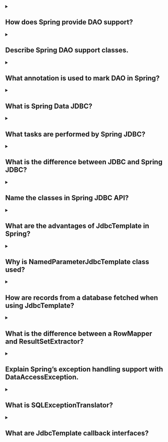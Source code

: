 <details><summary>

## How does Spring provide DAO support?
</summary>
Spring provides DAO (Data Access Object) support through its Spring Data module.

Spring Data offers a set of abstractions and utilities that simplify the implementation of data access layers in Java applications. It provides a high-level, consistent API for interacting with different types of data stores, such as relational databases, NoSQL databases, and more.

To utilize Spring Data for DAO support, you typically follow these steps:

**1. Define a DAO interface:** Create an interface that declares the CRUD (Create, Read, Update, Delete) operations you want to perform on your data store.

**2. Extend a Spring Data interface:** Extend one of the Spring Data interfaces, such as CrudRepository or JpaRepository, to inherit the basic CRUD functionality. These interfaces provide generic methods like save(), findById(), and delete().

**3. Customize query methods (optional):** You can define additional methods in your DAO interface that specify custom queries using Spring Data's method naming conventions. Spring Data automatically generates the implementation of these methods based on the method name.

**4. Configure Spring Data:** Enable Spring Data in your application configuration by specifying the data source and other required properties. You can use XML configuration or annotations, depending on your preference.

**5. Inject and use the DAO:** Inject your DAO interface into other components of your application (such as services or controllers) using Spring's dependency injection. You can then use the DAO methods to interact with your data store.

By following these steps, Spring Data abstracts away much of the boilerplate code typically required for data access, making it easier and more efficient to work with databases in your Java applications.
</details>
<details><summary>

## Describe Spring DAO support classes.
</summary>
In Spring, DAO (Data Access Object) support is provided through various classes and abstractions. Let's explore some of the important classes and interfaces related to Spring DAO support:

### 1. Repository Interface:
The repository interface is the central component of Spring DAO support. It is an interface that defines the contract for performing database operations. Spring provides different repository interfaces, such as CrudRepository, JpaRepository, and PagingAndSortingRepository, which offer pre-defined methods for common CRUD operations.

### 2. CrudRepository:
CrudRepository is a generic interface that provides CRUD (Create, Read, Update, Delete) operations. It defines methods like save(), findById(), findAll(), delete(), and more. You can extend this interface in your custom DAO interface to inherit these basic data manipulation methods.

### 3. JpaRepository:
JpaRepository is an extension of CrudRepository that adds additional JPA-specific functionality. It includes methods for querying entities, managing relationships, and executing bulk operations. It also supports pagination and sorting of query results.

### 4. PagingAndSortingRepository:
PagingAndSortingRepository is another extension of CrudRepository that provides methods for pagination and sorting of query results. It adds methods like findAll(Pageable pageable) and findAll(Sort sort) to retrieve data in a paginated or sorted manner.

### 5. Query Methods:
Spring DAO support allows you to define query methods in your repository interfaces using a method naming convention. These methods should follow a specific naming pattern, and Spring Data automatically generates the query implementation based on the method name. For example, if you have a method named findByFirstName(String firstName) in your repository interface, Spring Data will generate the appropriate query to retrieve entities with the given first name.

### 6. JpaRepositoryFactory:
JpaRepositoryFactory is a factory class that creates instances of repository interfaces. It is responsible for dynamically generating proxy instances that implement the repository interfaces and provide the actual data access functionality.

These are some of the important classes and interfaces involved in Spring's DAO support. They provide a consistent and efficient way to interact with databases and simplify the implementation of data access layers in Java applications.
</details>
<details><summary>

## What annotation is used to mark DAO in Spring?
</summary>
In Spring, the @Repository annotation is commonly used to mark DAO (Data Access Object) classes.

The @Repository annotation is part of the Spring Framework and serves as a specialization of the @Component annotation. It is used to indicate that a particular class is a repository or a DAO component.

By applying the @Repository annotation to a class, you are instructing Spring to create a bean of that class and make it available for dependency injection and other Spring features. It also enables Spring's exception translation mechanism, which automatically translates low-level data access exceptions into more meaningful and unchecked Spring-specific exceptions.

Here's an example of how you can use the @Repository annotation to mark a DAO class:
```
@Repository
public class MyDAO {
    // DAO implementation
}
```
In the above example, the MyDAO class is annotated with @Repository, indicating that it is a DAO component. Spring will then detect and manage this class as a bean, allowing you to inject it into other components and utilize its data access functionality.

It's worth noting that while the @Repository annotation is commonly used for DAO classes, it is not mandatory. In general, any Spring-managed bean can be used as a DAO, but using the @Repository annotation helps convey the intent and takes advantage of the additional features provided by Spring for repositories.
</details>
<details><summary>

## What is Spring Data JDBC?
</summary>
Spring Data JDBC is a module within the Spring Data framework that provides a lightweight and database-centric approach to working with databases using JDBC (Java Database Connectivity).

Spring Data JDBC aims to simplify data access and reduce the amount of boilerplate code typically associated with JDBC-based database interactions. It follows the principle of "convention over configuration" and encourages the use of simple and straightforward mapping strategies between Java objects and database tables.

Key features of Spring Data JDBC include:

### 1. Entity Mapping:
Spring Data JDBC utilizes annotations and naming conventions to map Java objects to database tables. By default, it assumes a one-to-one mapping between entities and tables, with column names matching the field names in the Java class.

### 2. Repository Support:
Similar to other Spring Data modules, Spring Data JDBC provides repository support. It includes a CrudRepository interface and other interfaces for common data operations, such as findById(), save(), delete(), and more. These interfaces allow you to define custom query methods using method names or annotations.

### 3. Query Methods:
Spring Data JDBC supports the creation of queries using method names following a predefined naming convention. By defining query methods in the repository interfaces, Spring Data JDBC can automatically generate the appropriate SQL statements based on the method names, reducing the need for writing explicit SQL queries.

### 4. No ORM Features:
Unlike Spring Data JPA, which uses an ORM (Object-Relational Mapping) framework like Hibernate, Spring Data JDBC does not incorporate any ORM features. It focuses on direct database access and avoids complex object-relational mapping. This approach can be beneficial for projects that prefer a more lightweight and SQL-centric approach to data access.

### 5. Transaction Management:
Spring Data JDBC integrates seamlessly with Spring's transaction management capabilities. You can leverage Spring's declarative transaction support using annotations or XML configuration to ensure consistency and integrity when performing database operations.

Overall, Spring Data JDBC provides a simpler alternative to traditional JDBC programming by leveraging Spring's features and conventions. It offers a lightweight and efficient approach for interacting with databases in Java applications while maintaining control and flexibility over SQL statements and database schema.
</details>
<details><summary>

## What tasks are performed by Spring JDBC?
</summary>
Spring JDBC is a module within the Spring Framework that provides support for interacting with relational databases using JDBC (Java Database Connectivity). It simplifies database access and offers several tasks and functionalities:

### 1. Connection Management:
Spring JDBC manages the creation, acquisition, and release of database connections. It abstracts away the boilerplate code for establishing and closing database connections, ensuring efficient connection handling.

### 2. Exception Translation:
Spring JDBC provides exception translation capabilities. It translates low-level JDBC exceptions into more meaningful and unchecked Spring-specific exceptions. This allows developers to handle exceptions in a consistent and unified manner, regardless of the underlying database technology.

### 3. SQL Execution:
Spring JDBC facilitates the execution of SQL statements against the database. It provides utilities for executing queries, updates, and stored procedures. Spring JDBC takes care of preparing and executing the statements, handling parameter binding, and processing result sets.

### 4. Named Parameter Support:
Spring JDBC supports named parameters in SQL queries. Instead of using positional parameters, you can specify named parameters in your SQL statements. Spring JDBC maps the named parameters to the corresponding values during query execution, making the code more readable and maintainable.

### 5. ResultSet Handling:
Spring JDBC assists in handling result sets returned from database queries. It provides various techniques to map result set data to Java objects, including row mapping, ResultSet extractors, and object mappers. These mechanisms streamline the process of extracting and transforming data from the result set into meaningful Java objects.

### 6. Transaction Management:
Spring JDBC integrates with Spring's transaction management capabilities. It allows you to manage transactions declaratively using annotations or XML configuration. You can define transaction boundaries around your database operations, ensuring data consistency and integrity.

### 7. Batch Operations:
Spring JDBC supports batch operations, allowing you to execute multiple SQL statements as a batch. This can significantly improve performance by reducing network round-trips and enhancing database efficiency.

### 8. Connection Pooling:
Although not directly provided by Spring JDBC, it often works in conjunction with connection pooling libraries. Connection pooling enables the reuse of database connections, enhancing performance and scalability. Spring JDBC seamlessly integrates with popular connection pooling libraries like Apache Commons DBCP and HikariCP.

These tasks collectively make Spring JDBC a valuable tool for efficient and simplified database access in Java applications, reducing boilerplate code and providing higher-level abstractions for common database operations.
</details>
<details><summary>

## What is the difference between JDBC and Spring JDBC?
</summary>
JDBC (Java Database Connectivity) and Spring JDBC are both related to interacting with databases in Java applications, but they differ in their approach and level of abstraction. Here are the key differences between JDBC and Spring JDBC:

### 1. Level of Abstraction:
- **JDBC:** JDBC is a low-level API provided by Java for database access. It requires writing detailed and repetitive code to manage connections, execute SQL statements, handle result sets, and manage transactions. JDBC provides a direct mapping to the underlying database technology.

- **Spring JDBC:** Spring JDBC is a higher-level abstraction built on top of JDBC. It simplifies database access by providing a more declarative and intuitive approach. It reduces boilerplate code, handles many low-level details automatically, and offers additional features such as exception translation, named parameter support, and result set handling. Spring JDBC abstracts away some of the complexities of JDBC and provides a more developer-friendly experience.

### 2. Connection Management:
- **JDBC:** In JDBC, developers are responsible for manually managing database connections, including establishing connections, closing them after use, and handling connection errors. It involves writing repetitive code for connection management.

- **Spring JDBC:** Spring JDBC automates connection management. It provides connection pooling support, allowing connections to be reused efficiently. Developers can focus on performing database operations rather than managing connections explicitly.

### 3. Exception Handling:
- **JDBC:** JDBC throws low-level checked exceptions specific to the underlying database technology, such as SQLException. Handling and translating these exceptions can be cumbersome and can vary depending on the database vendor.

- **Spring JDBC:** Spring JDBC simplifies exception handling by providing exception translation. It translates low-level JDBC exceptions into more meaningful and unchecked Spring-specific exceptions, making exception handling more consistent and developer-friendly.

### 4. Transaction Management:
- **JDBC:** JDBC provides basic transaction management capabilities through the Connection object. Developers need to manually manage transaction boundaries and handle commit and rollback operations.

- **Spring JDBC:** Spring JDBC integrates seamlessly with Spring's declarative transaction management. It offers declarative transaction configuration using annotations or XML configuration. Spring manages the transaction boundaries automatically, reducing the manual effort required for transaction management.

### 5. SQL Statement Execution:
- **JDBC:** JDBC requires writing explicit SQL statements, preparing them, and executing them using Statement or PreparedStatement. It involves manual parameter binding and result set handling.

- **Spring JDBC:** Spring JDBC simplifies SQL statement execution. It provides utilities for executing SQL statements, handling parameter binding, and processing result sets. It supports named parameters, making the code more readable and maintainable.

Overall, Spring JDBC builds upon JDBC to provide a higher-level and more productive approach to database access. It abstracts away the low-level details, automates common tasks, and provides additional features for easier and more efficient database interactions.
</details>
<details><summary>

## Name the classes in Spring JDBC API?
</summary>
The Spring JDBC API provides several classes that are commonly used for interacting with databases. Here are some important classes in the Spring JDBC API:

### 1. JdbcTemplate:
JdbcTemplate is a central class in the Spring JDBC API. It encapsulates the basic database operations, such as executing SQL statements, handling parameters, and processing result sets. It provides convenient methods for executing queries, updates, and stored procedures.

### 2. SqlParameterSource:
SqlParameterSource is an interface that represents a container for SQL parameters. It provides methods to access and bind parameter values for SQL statements. Implementations of SqlParameterSource include MapSqlParameterSource, BeanPropertySqlParameterSource, and SqlParameters for different types of parameter sources.

### 3. RowMapper:
RowMapper is an interface used to map rows from a result set to Java objects. It defines a single method, mapRow(), which converts a row from a result set into an object of the desired type. Implementations of RowMapper are typically provided when querying the database with the JdbcTemplate.

### 4. SqlParameterSourceFactory:
SqlParameterSourceFactory is a factory class that provides utility methods for creating SqlParameterSource instances. It includes methods to create SqlParameterSource objects from Maps, Java beans, and other data sources.

### 5. NamedParameterJdbcTemplate:
NamedParameterJdbcTemplate is a subclass of JdbcTemplate that supports named parameters in SQL statements. It provides methods to execute SQL queries and updates with named parameters, simplifying the process of parameter binding.

### 6. SqlQuery and SqlUpdate:
SqlQuery and SqlUpdate are classes that represent SQL queries and updates, respectively. They encapsulate the SQL statements, parameters, and result types. These classes can be used with JdbcTemplate or NamedParameterJdbcTemplate for executing parameterized queries or updates.

### 7. PreparedStatementCreator:
PreparedStatementCreator is an interface used to create prepared statements for parameterized queries. It allows custom creation and configuration of the PreparedStatement before executing it.

These are some of the important classes in the Spring JDBC API. They provide the foundation for performing database operations, handling parameters and result sets, and simplifying database interactions in Spring applications.
</details>
<details><summary>

## What are the advantages of JdbcTemplate in Spring?
</summary>
The JdbcTemplate class in Spring provides several advantages for database access and manipulation within Spring applications. Here are some of the key advantages of using JdbcTemplate:

### 1. Simplified Database Access:
JdbcTemplate simplifies database access by abstracting away low-level JDBC code. It handles tedious and repetitive tasks such as connection management, statement creation, parameter binding, and result set handling, allowing developers to focus on the business logic rather than low-level database operations.

### 2. Exception Translation:
JdbcTemplate includes built-in exception translation capabilities. It automatically translates low-level JDBC exceptions, such as SQLException, into more meaningful and unchecked Spring-specific exceptions. This makes exception handling easier and more consistent across the application.

### 3. Consistent Error Handling:
With JdbcTemplate, error handling becomes more streamlined and consistent. It provides a uniform approach to handling exceptions, making it easier to handle and recover from database errors. The translated exceptions provide clear information about the cause of the error, facilitating debugging and troubleshooting.

### 4. Parameter Binding:
JdbcTemplate simplifies the process of binding parameters to SQL statements. It supports both positional and named parameters, making it easier to pass values to the queries. Parameter binding is handled transparently by JdbcTemplate, eliminating the need for manual parameter setup and ensuring the appropriate type conversions.

### 5. Result Set Handling:
JdbcTemplate provides convenient methods for processing result sets returned from database queries. It simplifies the mapping of result set data to Java objects by utilizing RowMapper implementations. The RowMapper interface allows developers to define custom mapping logic, making it easy to extract and transform result set data into meaningful Java objects.

### 6. Efficient Connection Handling:
JdbcTemplate efficiently manages database connections through connection pooling. It takes care of acquiring and releasing connections, enabling connection reuse and improving performance. Connection pooling minimizes the overhead of creating a new connection for each database operation, leading to better scalability and resource utilization.

### 7. Transaction Support:
JdbcTemplate seamlessly integrates with Spring's transaction management capabilities. It allows you to perform database operations within a transactional context using Spring's declarative transaction management. This ensures data consistency and integrity by automatically managing transaction boundaries, including commit and rollback operations.

### 8. Flexibility:
While JdbcTemplate provides a high-level abstraction, it also allows for fine-grained control when needed. It provides access to the underlying Connection, Statement, and ResultSet, enabling developers to leverage specific JDBC features or perform advanced database operations when necessary.

Overall, JdbcTemplate simplifies and streamlines database access in Spring applications, providing a higher level of abstraction, consistent error handling, efficient connection management, and support for transactional operations. It enhances developer productivity by reducing boilerplate code and allowing developers to focus on the core business logic.
</details>
<details><summary>

## Why is NamedParameterJdbcTemplate class used?
</summary>

The **NamedParameterJdbcTemplate** class is used to execute SQL queries and updates with named parameters instead of traditional positional parameters. It simplifies the process of parameter binding and enhances readability in SQL statements.
</details>
<details><summary>

## How are records from a database fetched when using JdbcTemplate?
</summary>
When using JdbcTemplate in Spring, records from a database are fetched by executing SQL queries and mapping the result set to Java objects. The query() method of JdbcTemplate is commonly used for this purpose.

Here's a simplified explanation of the process:

### 1. Construct the SQL Query:
Create an SQL query that retrieves the desired records from the database. The query can include placeholders for parameters, which will be populated later.

### 2. Define a RowMapper:
Implement a RowMapper interface or use an existing implementation to map each row from the result set to a Java object. The RowMapper defines the mapping logic between the database columns and the fields or properties of the Java object.

### 3. Execute the Query:
Invoke the query() method of JdbcTemplate and pass in the SQL query, the RowMapper, and any necessary parameters. JdbcTemplate handles the execution of the query, parameter binding, and result set processing.

### 4. Process the Result:
JdbcTemplate retrieves the result set from the executed query and iterates over each row. For each row, it calls the RowMapper implementation to map the row to a Java object. The RowMapper extracts the relevant data from the result set and creates an instance of the Java object, which is then added to the resulting collection.

### 5. Return the Result:
The query() method returns the collection of mapped Java objects, which represents the fetched records from the database.

This process allows you to fetch records from a database using JdbcTemplate. By leveraging the power of SQL queries and RowMapper implementations, you can map database data to Java objects in a convenient and efficient manner.
</details>
<details><summary>

## What is the difference between a RowMapper and ResultSetExtractor?
</summary>
Both RowMapper and ResultSetExtractor are interfaces provided by the Spring JDBC framework for mapping rows from a ResultSet to Java objects. However, they differ in their use cases and the way they handle the result set data.

Here are the key differences between RowMapper and ResultSetExtractor:

### 1. Purpose:
- **RowMapper:** The RowMapper interface is used to map individual rows from a ResultSet to a single Java object. It defines a single method, mapRow(), which is called for each row in the result set. The RowMapper implementation is responsible for extracting the relevant data from the result set and creating an instance of the Java object.

- **ResultSetExtractor:** The ResultSetExtractor interface is used to process the entire ResultSet and extract data in a customized way. It is typically used when there is a need to aggregate or transform the result set data into a single object or perform complex data extraction logic that goes beyond mapping individual rows.

### 2. Method Signature:
- **RowMapper:** The RowMapper interface has a single method, mapRow(), which takes two parameters: the current ResultSet and the row number. It returns a mapped object for the current row.

- **ResultSetExtractor:** The ResultSetExtractor interface has a single method, extractData(), which takes a single parameter: the current ResultSet. It returns the object representing the extracted data from the entire ResultSet.

### 3. Usage:
- **RowMapper:** RowMapper is commonly used in scenarios where each row in the ResultSet corresponds to a single Java object. It is suitable for mapping simple one-to-one relationships between the database and Java objects.

- **ResultSetExtractor:** ResultSetExtractor is used when there is a need to perform more complex operations on the entire result set, such as aggregating data from multiple rows, performing calculations, or transforming the data into a different representation. It provides greater flexibility to process the result set in a customized manner.

In summary, RowMapper is used for mapping individual rows from a ResultSet to Java objects, while ResultSetExtractor is used for more complex processing of the entire ResultSet to extract customized data. RowMapper is suitable for most simple mapping scenarios, while ResultSetExtractor offers more flexibility for advanced result set handling.
</details>
<details><summary>

## Explain Spring’s exception handling support with DataAccessException.
</summary>
Spring provides exception handling support for database operations through the DataAccessException hierarchy. It is a runtime exception that serves as a wrapper for underlying database-specific exceptions.

Here's a brief explanation of Spring's exception handling support with **DataAccessException**:

### 1. Exception Translation:
- Spring's DataAccessException hierarchy acts as a translation layer for low-level database exceptions, such as SQLExceptions, into more meaningful and unchecked exceptions. This abstraction shields the application from dealing directly with database-specific exceptions.

### 2. Consistent Exception Handling:
- By using DataAccessException, developers can handle exceptions consistently across different database technologies. Spring automatically translates the native exceptions to appropriate subclasses of DataAccessException, providing a unified approach to exception handling.
### 3. Simplified Error Handling:
- DataAccessException provides a clear and consistent way to handle database-related errors. It offers a comprehensive set of subclasses, such as DuplicateKeyException, DataIntegrityViolationException, and TransientDataAccessResourceException, which can be caught individually for specific error scenarios.

### 4. Custom Exception Translation:
- Spring allows customization of exception translation by implementing the PersistenceExceptionTranslator interface. Developers can provide their own implementation to translate specific database exceptions into Spring's DataAccessException hierarchy, ensuring consistent error handling throughout the application.

Overall, Spring's exception handling support with DataAccessException simplifies database error handling by providing a standardized and unified approach. It abstracts away the underlying database-specific exceptions and offers a clear and consistent way to handle database-related errors in a Spring application.
</details>
</details>
<details><summary>

## What is SQLExceptionTranslator?
</summary>
The SQLExceptionTranslator is an interface in Spring JDBC that provides a mechanism for translating SQLExceptions into more meaningful exceptions defined by Spring's DataAccessException hierarchy. It acts as a bridge between the low-level database exceptions and the higher-level exception handling in Spring.

Here's a brief explanation of the SQLExceptionTranslator:

### 1. Exception Translation:
The SQLExceptionTranslator interface allows for translating SQLExceptions thrown by the underlying database driver into Spring's DataAccessException hierarchy. It provides a consistent and unified approach to handling database exceptions across different database vendors.

### 2. Consistent Exception Handling:
By implementing the SQLExceptionTranslator interface, developers can define their own translation logic for specific SQLExceptions. This ensures that the application can handle database exceptions in a consistent and meaningful way, regardless of the underlying database technology.

### 3. Customized Exception Handling:
The SQLExceptionTranslator interface allows for customization of the exception translation process. Developers can provide their own implementation to map specific SQLExceptions to appropriate subclasses of DataAccessException, thereby enabling more fine-grained control over exception handling.

### 4. Integration with Spring JDBC:
SQLExceptionTranslator is used in conjunction with Spring's JDBC operations, such as JdbcTemplate or NamedParameterJdbcTemplate. It is automatically invoked when a SQLException is encountered during database operations, allowing for the translation and throwing of the appropriate Spring exception.

In summary, the SQLExceptionTranslator interface in Spring JDBC provides a way to translate low-level SQLExceptions into more meaningful exceptions defined by Spring's DataAccessException hierarchy. It ensures consistent and unified exception handling for database-related errors in a Spring application.
</details>
<details><summary>

## What are JdbcTemplate callback interfaces?
</summary>
JdbcTemplate callback interfaces are a set of interfaces provided by the Spring JDBC framework that allow developers to customize and control the behavior of database operations executed with the JdbcTemplate class. These callback interfaces enable developers to define specific logic for different stages of the database operation process.

Here are some important JdbcTemplate callback interfaces:

### 1. PreparedStatementSetter:
- This interface allows developers to set parameter values on a PreparedStatement before executing a query or update operation. It provides a setValues() method that is responsible for binding parameter values to the prepared statement.

### 2. ResultSetExtractor:
- This interface enables developers to extract data from a ResultSet after executing a query. It provides the extractData() method, which takes the ResultSet as input and returns the extracted data in a customized format.

### 3. RowMapper:
- The RowMapper interface is used to map individual rows from a ResultSet to Java objects. It defines the mapRow() method, which is called for each row in the result set and returns a mapped object for that row.

### 4. CallableStatementCallback:
- This interface is used for executing stored procedures or functions that return values. It provides the doInCallableStatement() method, which is responsible for handling the CallableStatement and returning the result.

### 5. BatchPreparedStatementSetter:
- The BatchPreparedStatementSetter interface is used when executing batch updates with the JdbcTemplate. It allows developers to set parameter values for each statement in the batch and provides methods like setValues() and getBatchSize().

These callback interfaces provide flexibility and customization options when working with the JdbcTemplate class. By implementing these interfaces and providing custom logic, developers can control the behavior of parameter binding, result extraction, row mapping, stored procedure execution, and batch updates during database operations with Spring JDBC.
</details>